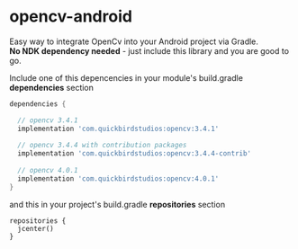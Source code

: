 # opencv-android
Easy way to integrate OpenCv into your Android project via Gradle.  
**No NDK dependency needed** - just include this library and you are good to go.  
  
  
Include one of this depencencies in your module's build.gradle **dependencies** section

```groovy
dependencies {

  // opencv 3.4.1
  implementation 'com.quickbirdstudios:opencv:3.4.1'
  
  // opencv 3.4.4 with contribution packages
  implementation 'com.quickbirdstudios:opencv:3.4.4-contrib'
  
  // opencv 4.0.1
  implementation 'com.quickbirdstudios:opencv:4.0.1'
}
```

and this in your project's build.gradle **repositories** section
```
repositories {
  jcenter()
}
```


